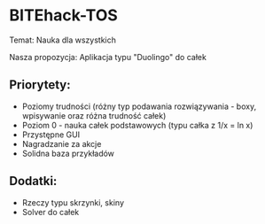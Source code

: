 # BITEhack-TOS

Temat:
Nauka dla wszystkich

Nasza propozycja:
Aplikacja typu "Duolingo" do całek


## Priorytety:
- Poziomy trudności (różny typ podawania rozwiązywania - boxy, wpisywanie oraz różna trudność całek)
- Poziom 0 - nauka całek podstawowych (typu całka z 1/x = ln x)
- Przystępne GUI
- Nagradzanie za akcje
- Solidna baza przykładów

## Dodatki:
- Rzeczy typu skrzynki, skiny
- Solver do całek
